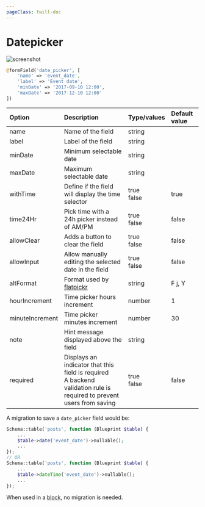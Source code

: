 ```yaml
---
pageClass: twill-doc
---
```


# Datepicker

![screenshot](/docs/_media/datepicker.png)

```php
@formField('date_picker', [
    'name' => 'event_date',
    'label' => 'Event date',
    'minDate' => '2017-09-10 12:00',
    'maxDate' => '2017-12-10 12:00'
])
```

| Option      | Description                                                  | Type/values     | Default value |
| :---------- | :----------------------------------------------------------- | :-------------- | :------------ |
| name        | Name of the field                                            | string          |               |
| label       | Label of the field                                           | string          |               |
| minDate     | Minimum selectable date                                      | string          |               |
| maxDate     | Maximum selectable date                                      | string          |               |
| withTime    | Define if the field will display the time selector           | true<br/>false  | true          |
| time24Hr    | Pick time with a 24h picker instead of AM/PM                 | true<br/>false  | false         |
| allowClear  | Adds a button to clear the field                             | true<br/>false  | false         |
| allowInput  | Allow manually editing the selected date in the field        | true<br/>false  | false         |
| altFormat   | Format used by [flatpickr](https://flatpickr.js.org/formatting/) | string          | F j, Y        |
| hourIncrement  | Time picker hours increment        | number  | 1         |
| minuteIncrement  | Time picker minutes increment        | number  | 30         |
| note        | Hint message displayed above the field                       | string          |               |
| required    | Displays an indicator that this field is required<br/>A backend validation rule is required to prevent users from saving | true<br/>false  | false         |


A migration to save a `date_picker` field would be:

```php
Schema::table('posts', function (Blueprint $table) {
    ...
    $table->date('event_date')->nullable();
    ...
});
// OR
Schema::table('posts', function (Blueprint $table) {
    ...
    $table->dateTime('event_date')->nullable();
    ...
});
```

When used in a [block](https://twill.io/docs/#adding-blocks), no migration is needed.
